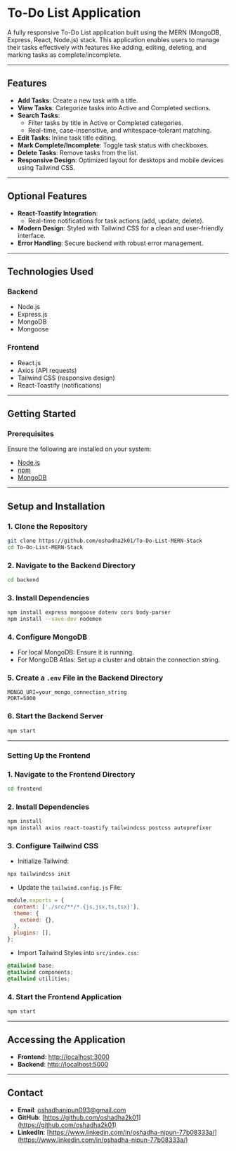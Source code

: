 # To-Do List Application

A fully responsive To-Do List application built using the MERN (MongoDB, Express, React, Node.js) stack. This application enables users to manage their tasks effectively with features like adding, editing, deleting, and marking tasks as complete/incomplete.

---

## Features

- **Add Tasks**: Create a new task with a title.
- **View Tasks**: Categorize tasks into Active and Completed sections.
- **Search Tasks**:
  - Filter tasks by title in Active or Completed categories.
  - Real-time, case-insensitive, and whitespace-tolerant matching.
- **Edit Tasks**: Inline task title editing.
- **Mark Complete/Incomplete**: Toggle task status with checkboxes.
- **Delete Tasks**: Remove tasks from the list.
- **Responsive Design**: Optimized layout for desktops and mobile devices using Tailwind CSS.

---

## Optional Features

- **React-Toastify Integration**:
  - Real-time notifications for task actions (add, update, delete).
- **Modern Design**: Styled with Tailwind CSS for a clean and user-friendly interface.
- **Error Handling**: Secure backend with robust error management.

---

## Technologies Used

### Backend
- Node.js
- Express.js
- MongoDB
- Mongoose

### Frontend
- React.js
- Axios (API requests)
- Tailwind CSS (responsive design)
- React-Toastify (notifications)

---

## Getting Started

### Prerequisites
Ensure the following are installed on your system:
- [Node.js](https://nodejs.org)
- [npm](https://www.npmjs.com/)
- [MongoDB](https://www.mongodb.com/)

---

## Setup and Installation

### 1. Clone the Repository
```bash
git clone https://github.com/oshadha2k01/To-Do-List-MERN-Stack
cd To-Do-List-MERN-Stack
```

### 2. Navigate to the Backend Directory
```bash
cd backend
```

### 3. Install Dependencies
```bash
npm install express mongoose dotenv cors body-parser
npm install --save-dev nodemon
```

### 4. Configure MongoDB
- For local MongoDB: Ensure it is running.
- For MongoDB Atlas: Set up a cluster and obtain the connection string.

### 5. Create a `.env` File in the Backend Directory
```env
MONGO_URI=your_mongo_connection_string
PORT=5000
```

### 6. Start the Backend Server
```bash
npm start
```

---

### Setting Up the Frontend

### 1. Navigate to the Frontend Directory
```bash
cd frontend
```

### 2. Install Dependencies
```bash
npm install
npm install axios react-toastify tailwindcss postcss autoprefixer
```

### 3. Configure Tailwind CSS
- Initialize Tailwind:
```bash
npx tailwindcss init
```

- Update the `tailwind.config.js` File:
```javascript
module.exports = {
  content: ['./src/**/*.{js,jsx,ts,tsx}'],
  theme: {
    extend: {},
  },
  plugins: [],
};
```

- Import Tailwind Styles into `src/index.css`:
```css
@tailwind base;
@tailwind components;
@tailwind utilities;
```

### 4. Start the Frontend Application
```bash
npm start
```

---

## Accessing the Application

- **Frontend**: [http://localhost:3000](http://localhost:3000)
- **Backend**: [http://localhost:5000](http://localhost:5000)

---

## Contact

- **Email**: [oshadhanipun093@gmail.com](mailto:oshadhanipun093@gmail.com)
- **GitHub**: [https://github.com/oshadha2k01](https://github.com/oshadha2k01)
- **LinkedIn**: [https://www.linkedin.com/in/oshadha-nipun-77b08333a/](https://www.linkedin.com/in/oshadha-nipun-77b08333a/)

